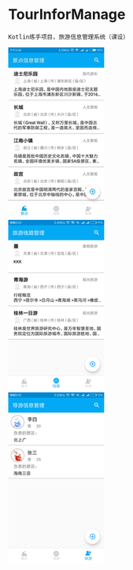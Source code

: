 # TourInforManage
    Kotlin练手项目，旅游信息管理系统（课设）
![](https://github.com/ancroid/TourInforManage/blob/master/img/1.png)  
![](https://github.com/ancroid/TourInforManage/blob/master/img/2.png)  
![](https://github.com/ancroid/TourInforManage/blob/master/img/3.png)  
